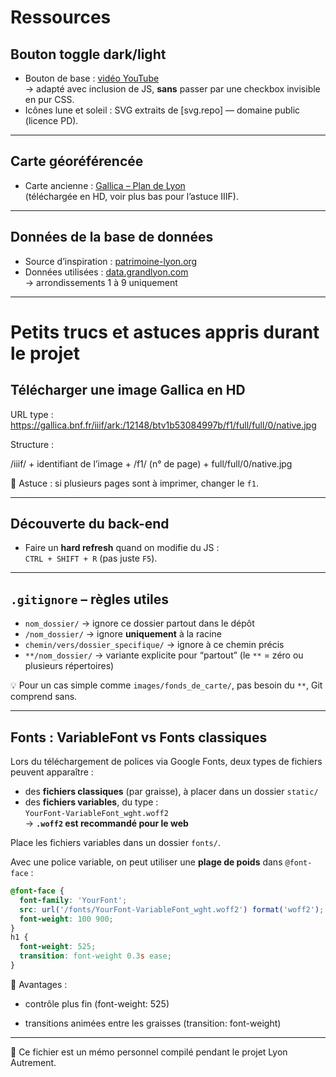 # Ressources

## Bouton toggle dark/light

- Bouton de base : [vidéo YouTube](https://www.youtube.com/watch?v=S-T9XoCMwt4)  
  → adapté avec inclusion de JS, **sans** passer par une checkbox invisible en pur CSS.
- Icônes lune et soleil : SVG extraits de [svg.repo] — domaine public (licence PD).

---


## Carte géoréférencée

- Carte ancienne : [Gallica – Plan de Lyon](https://gallica.bnf.fr/ark:/12148/btv1b53084997b)  
  (téléchargée en HD, voir plus bas pour l’astuce IIIF).

---

## Données de la base de données

- Source d’inspiration : [patrimoine-lyon.org](https://www.patrimoine-lyon.org)
- Données utilisées : [data.grandlyon.com](https://data.grandlyon.com)  
  → arrondissements 1 à 9 uniquement

---

# Petits trucs et astuces appris durant le projet

## Télécharger une image Gallica en HD

URL type :  
https://gallica.bnf.fr/iiif/ark:/12148/btv1b53084997b/f1/full/full/0/native.jpg

Structure : 

/iiif/ + identifiant de l’image + /f1/ (n° de page) + full/full/0/native.jpg

🔎 Astuce : si plusieurs pages sont à imprimer, changer le `f1`.


---

## Découverte du back-end

- Faire un **hard refresh** quand on modifie du JS :  
  `CTRL + SHIFT + R` (pas juste `F5`).

---

## `.gitignore` – règles utiles

- `nom_dossier/` → ignore ce dossier partout dans le dépôt  
- `/nom_dossier/` → ignore **uniquement** à la racine  
- `chemin/vers/dossier_specifique/` → ignore à ce chemin précis  
- `**/nom_dossier/` → variante explicite pour “partout” (le `**` = zéro ou plusieurs répertoires)

💡 Pour un cas simple comme `images/fonds_de_carte/`, pas besoin du `**`, Git comprend sans.

---

## Fonts : VariableFont vs Fonts classiques

Lors du téléchargement de polices via Google Fonts, deux types de fichiers peuvent apparaître :

- des **fichiers classiques** (par graisse), à placer dans un dossier `static/`
- des **fichiers variables**, du type :  
  `YourFont-VariableFont_wght.woff2`  
  → **`.woff2` est recommandé pour le web**

Place les fichiers variables dans un dossier `fonts/`.

Avec une police variable, on peut utiliser une **plage de poids** dans `@font-face` :

```css
@font-face {
  font-family: 'YourFont';
  src: url('/fonts/YourFont-VariableFont_wght.woff2') format('woff2');
  font-weight: 100 900;
}
h1 {
  font-weight: 525;
  transition: font-weight 0.3s ease;
}
```
🎯 Avantages :

- contrôle plus fin (font-weight: 525)

- transitions animées entre les graisses (transition: font-weight)

---

📝 Ce fichier est un mémo personnel compilé pendant le projet Lyon Autrement.